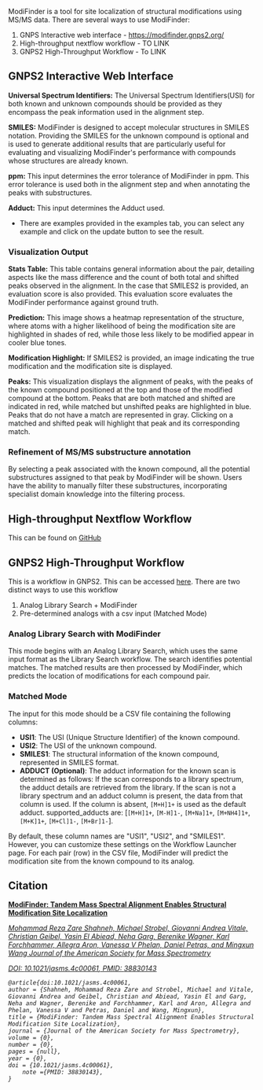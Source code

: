 
ModiFinder is a tool for site localization of structural modifications using MS/MS data. There are several ways to use ModiFinder:

1. GNPS Interactive web interface - https://modifinder.gnps2.org/
2. High-throughput nextflow workflow - TO LINK
3. GNPS2 High-Throughput Workflow - To LINK

## GNPS2 Interactive Web Interface

**Universal Spectrum Identifiers:** The Universal Spectrum Identifiers(USI) for both known and unknown compounds should be provided as they encompass the peak information used in the alignment step.

**SMILES:** ModiFinder is designed to accept molecular structures in SMILES notation. Providing the SMILES for the unknown compound is optional and is used to generate additional results that are particularly useful for evaluating and visualizing ModiFinder's performance with compounds whose structures are already known.

**ppm:** This input determines the error tolerance of ModiFinder in ppm. This error tolerance is used both in the alignment step and when annotating the peaks with substructures.

**Adduct:** This input determines the Adduct used.

* There are examples provided in the examples tab, you can select any example and click on the update button to see the result.

### Visualization Output

**Stats Table:** This table contains general information about the pair, detailing aspects like the mass difference and the count of both total and shifted peaks observed in the alignment. In the case that SMILES2 is provided, an evaluation score is also provided. This evaluation score evaluates the ModiFinder performance against ground truth.

**Prediction:** This image shows a heatmap representation of the structure, where atoms with a higher likelihood of being the modification site are highlighted in shades of red, while those less likely to be modified appear in cooler blue tones.

**Modification Highlight:** If SMILES2 is provided, an image indicating the true modification and the modification site is displayed.

**Peaks:** This visualization displays the alignment of peaks, with the peaks of the known compound positioned at the top and those of the modified compound at the bottom. Peaks that are both matched and shifted are indicated in red, while matched but unshifted peaks are highlighted in blue. Peaks that do not have a match are represented in gray. Clicking on a matched and shifted peak will highlight that peak and its corresponding match.

### Refinement of MS/MS substructure annotation

By selecting a peak associated with the known compound, all the potential substructures assigned to that peak by ModiFinder will be shown. Users have the ability to manually filter these substructures, incorporating specialist domain knowledge into the filtering process.

## High-throughput Nextflow Workflow

This can be found on [GitHub](https://github.com/Wang-Bioinformatics-Lab/highThroughputModiFinder_workflow)

## GNPS2 High-Throughput Workflow

This is a workflow in GNPS2. This can be accessed [here](gnps2.org). There are two distinct ways to use this workflow

1. Analog Library Search + ModiFinder
2. Pre-determined analogs with a csv input (Matched Mode)

### Analog Library Search with ModiFinder

This mode begins with an Analog Library Search, which uses the same input format as the Library Search workflow. The search identifies potential matches. The matched results are then processed by ModiFinder, which predicts the location of modifications for each compound pair.

### Matched Mode

The input for this mode should be a CSV file containing the following columns:

- **USI1**: The USI (Unique Structure Identifier) of the known compound.
- **USI2**: The USI of the unknown compound.
- **SMILES1**: The structural information of the known compound, represented in SMILES format.
- **ADDUCT (Optional)**: The adduct information for the known scan is determined as follows: If the scan corresponds to a library spectrum, the adduct details are retrieved from the library. If the scan is not a library spectrum and an adduct column is present, the data from that column is used. If the column is absent, `[M+H]1+` is used as the default adduct. supported_adducts are: [`[M+H]1+`, `[M-H]1-`, `[M+Na]1+`, `[M+NH4]1+`, `[M+K]1+`, `[M+Cl]1-`, `[M+Br]1-`].

By default, these column names are "USI1", "USI2", and "SMILES1". However, you can customize these settings on the Workflow Launcher page. For each pair (row) in the CSV file, ModiFinder will predict the modification site from the known compound to its analog.

## Citation
[
    **ModiFinder: Tandem Mass Spectral Alignment Enables Structural Modification Site Localization**](https://pubs.acs.org/doi/10.1021/jasms.4c00061)

[<em>Mohammad Reza Zare Shahneh, Michael Strobel, Giovanni Andrea Vitale, Christian Geibel, Yasin El Abiead, Neha Garg, Berenike Wagner, Karl Forchhammer, Allegra Aron, Vanessa V Phelan, Daniel Petras, and Mingxun Wang
Journal of the American Society for Mass Spectrometry<em>](https://pubs.acs.org/doi/10.1021/jasms.4c00061)

[DOI: <em>10.1021/jasms.4c00061<em>, PMID: <em>38830143<em>](https://pubs.acs.org/doi/10.1021/jasms.4c00061)

```
@article{doi:10.1021/jasms.4c00061,
author = {Shahneh, Mohammad Reza Zare and Strobel, Michael and Vitale, Giovanni Andrea and Geibel, Christian and Abiead, Yasin El and Garg, Neha and Wagner, Berenike and Forchhammer, Karl and Aron, Allegra and Phelan, Vanessa V and Petras, Daniel and Wang, Mingxun},
title = {ModiFinder: Tandem Mass Spectral Alignment Enables Structural Modification Site Localization},
journal = {Journal of the American Society for Mass Spectrometry},
volume = {0},
number = {0},
pages = {null},
year = {0},
doi = {10.1021/jasms.4c00061},
    note ={PMID: 38830143},
}
```
